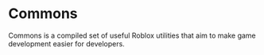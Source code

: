 # Commons
Commons is a compiled set of useful Roblox utilities that aim to make game development easier for developers.
